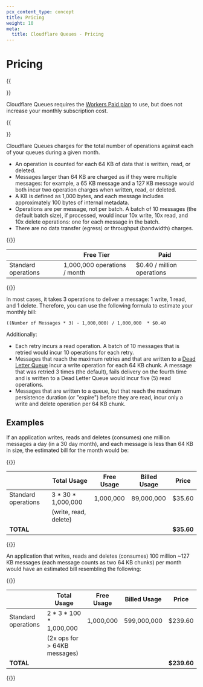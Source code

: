 ```yaml
---
pcx_content_type: concept
title: Pricing
weight: 10
meta:
  title: Cloudflare Queues - Pricing
---
```


# Pricing

{{<Aside type="note">}}

Cloudflare Queues requires the [Workers Paid plan](/workers/platform/pricing/) to use, but does not increase your monthly subscription cost.

{{</Aside>}}

Cloudflare Queues charges for the total number of operations against each of your queues during a given month.

* An operation is counted for each 64 KB of data that is written, read, or deleted.
* Messages larger than 64 KB are charged as if they were multiple messages: for example, a 65 KB message and a 127 KB message would both incur two operation charges when written, read, or deleted.
* A KB is defined as 1,000 bytes, and each message includes approximately 100 bytes of internal metadata.
* Operations are per message, not per batch. A batch of 10 messages (the default batch size), if processed, would incur 10x write, 10x read, and 10x delete operations: one for each message in the batch.
* There are no data transfer (egress) or throughput (bandwidth) charges.

{{<table-wrap>}}

|                     | Free Tier                    | Paid                       |
| ------------------- | ---------------------------- | -------------------------- |
| Standard operations | 1,000,000 operations / month | $0.40 / million operations |

{{</table-wrap>}}

In most cases, it takes 3 operations to deliver a message: 1 write, 1 read, and 1 delete. Therefore, you can use the following formula to estimate your monthly bill:

    ((Number of Messages * 3) - 1,000,000) / 1,000,000  * $0.40

Additionally:

* Each retry incurs a read operation. A batch of 10 messages that is retried would incur 10 operations for each retry.
* Messages that reach the maximum retries and that are written to a [Dead Letter Queue](/queues/learning/batching-retries) incur a write operation for each 64 KB chunk. A message that was retried 3 times (the default), fails delivery on the fourth time and is written to a Dead Letter Queue would incur five (5) read operations.
* Messages that are written to a queue, but that reach the maximum persistence duration (or "expire") before they are read, incur only a write and delete operation per 64 KB chunk.

## Examples

If an application writes, reads and deletes (consumes) one million messages a day (in a 30 day month), and each message is less than 64 KB in size, the estimated bill for the month would be:

{{<table-wrap>}}

|                     | Total Usage           | Free Usage | Billed Usage | Price      |
| ------------------- | --------------------- | ---------- | ------------ | ---------- |
| Standard operations | 3 \* 30 \* 1,000,000  | 1,000,000  | 89,000,000   | $35.60     |
|                     | (write, read, delete) |            |              |            |
| **TOTAL**           |                       |            |              | **$35.60** |

{{</table-wrap>}}

An application that writes, reads and deletes (consumes) 100 million ~127 KB messages (each message counts as two 64 KB chunks) per month would have an estimated bill resembling the following:

{{<table-wrap>}}

|                     | Total Usage                  | Free Usage | Billed Usage | Price       |
| ------------------- | ---------------------------- | ---------- | ------------ | ----------- |
| Standard operations | 2 \* 3 \* 100 \* 1,000,000   | 1,000,000  | 599,000,000  | $239.60     |
|                     | (2x ops for > 64KB messages) |            |              |             |
| **TOTAL**           |                              |            |              | **$239.60** |

{{</table-wrap>}}
